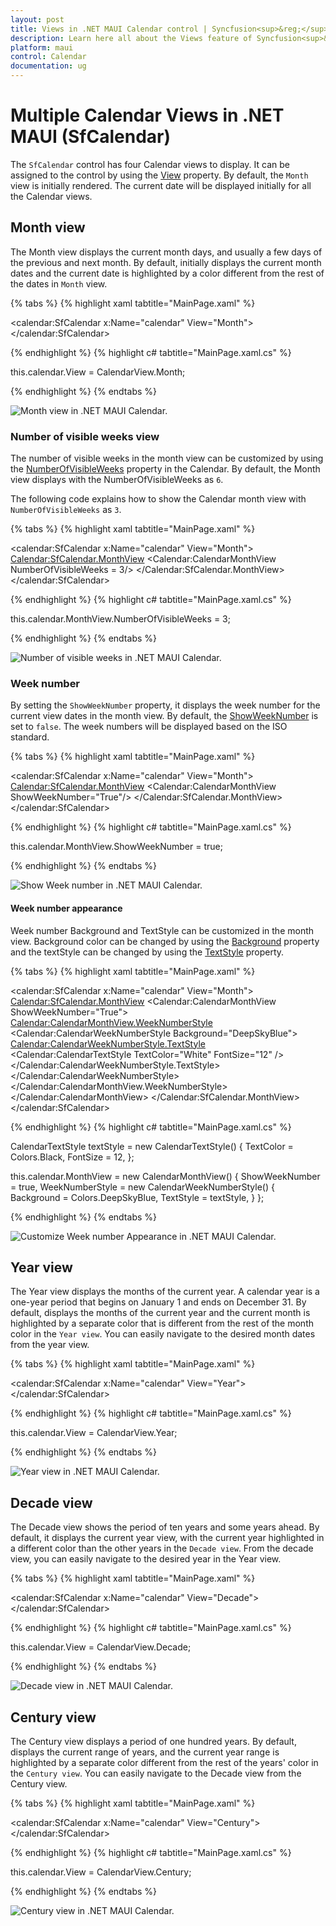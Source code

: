 ```yaml
---
layout: post
title: Views in .NET MAUI Calendar control | Syncfusion<sup>&reg;</sup>
description: Learn here all about the Views feature of Syncfusion<sup>&reg;</sup> .NET MAUI Calendar (SfCalendar) control and more.
platform: maui
control: Calendar
documentation: ug
---
```



# Multiple Calendar Views in .NET MAUI (SfCalendar)
The `SfCalendar` control has four Calendar views to display. It can be assigned to the control by using the [View](https://help.syncfusion.com/cr/maui/Syncfusion.Maui.Calendar.SfCalendar.html#Syncfusion_Maui_Calendar_SfCalendar_View) property. By default, the `Month` view is initially rendered. The current date will be displayed initially for all the Calendar views.

## Month view
The Month view displays the current month days, and usually a few days of the previous and next month. By default, initially displays the current month dates and the current date is highlighted by a color different from the rest of the dates in `Month` view.

{% tabs %}
{% highlight xaml tabtitle="MainPage.xaml" %}

<calendar:SfCalendar  x:Name="calendar" 
                        View="Month">
</calendar:SfCalendar>

{% endhighlight %}
{% highlight c# tabtitle="MainPage.xaml.cs" %}

this.calendar.View = CalendarView.Month;

{% endhighlight %}
{% endtabs %}

![Month view in .NET MAUI Calendar.](images/views/net-maui-month-view.png)

### Number of visible weeks view
The number of visible weeks in the month view can be customized by using the [NumberOfVisibleWeeks](https://help.syncfusion.com/cr/maui/Syncfusion.Maui.Calendar.CalendarMonthView.html#Syncfusion_Maui_Calendar_CalendarMonthView_NumberOfVisibleWeeks) property in the Calendar. By default, the Month view displays with the NumberOfVisibleWeeks as `6`.

The following code explains how to show the Calendar month view with `NumberOfVisibleWeeks` as `3`.

{% tabs %}
{% highlight xaml tabtitle="MainPage.xaml" %}

<calendar:SfCalendar  x:Name="calendar"
                      View="Month">
                      <Calendar:SfCalendar.MonthView>
                        <Calendar:CalendarMonthView NumberOfVisibleWeeks = 3/>
                      </Calendar:SfCalendar.MonthView>
</calendar:SfCalendar>

{% endhighlight %}
{% highlight c# tabtitle="MainPage.xaml.cs" %}

this.calendar.MonthView.NumberOfVisibleWeeks = 3;

{% endhighlight %}
{% endtabs %}

![Number of visible weeks in .NET MAUI Calendar.](images/views/net-maui-month-view-number-of-weeks.png)

### Week number
By setting the `ShowWeekNumber` property, it displays the week number for the current view dates in the month view. By default, the [ShowWeekNumber](https://help.syncfusion.com/cr/maui/Syncfusion.Maui.Calendar.CalendarMonthView.html#Syncfusion_Maui_Calendar_CalendarMonthView_ShowWeekNumber) is set to `false`. The week numbers will be displayed based on the ISO standard.

{% tabs %}
{% highlight xaml tabtitle="MainPage.xaml" %}

<calendar:SfCalendar  x:Name="calendar" View="Month"> 
                      <Calendar:SfCalendar.MonthView>
                        <Calendar:CalendarMonthView ShowWeekNumber="True"/>
                      </Calendar:SfCalendar.MonthView>
</calendar:SfCalendar>

{% endhighlight %}
{% highlight c# tabtitle="MainPage.xaml.cs" %}

this.calendar.MonthView.ShowWeekNumber = true;

{% endhighlight %}
{% endtabs %}

![Show Week number in .NET MAUI Calendar.](images/views/net-maui-month-view-show-week-numbers.png)


#### Week number appearance
Week number Background and TextStyle can be customized in the month view. Background color can be changed by using the [Background](https://help.syncfusion.com/cr/maui/Syncfusion.Maui.Calendar.CalendarWeekNumberStyle.html#Syncfusion_Maui_Calendar_CalendarWeekNumberStyle_Background) property and the textStyle can be changed by using the [TextStyle](https://help.syncfusion.com/cr/maui/Syncfusion.Maui.Calendar.CalendarWeekNumberStyle.html#Syncfusion_Maui_Calendar_CalendarWeekNumberStyle_TextStyle) property.

{% tabs %}
{% highlight xaml tabtitle="MainPage.xaml" %}

<calendar:SfCalendar  x:Name="calendar"  View="Month">
            <Calendar:SfCalendar.MonthView>
                <Calendar:CalendarMonthView ShowWeekNumber="True">
                    <Calendar:CalendarMonthView.WeekNumberStyle>
                        <Calendar:CalendarWeekNumberStyle Background="DeepSkyBlue">
                            <Calendar:CalendarWeekNumberStyle.TextStyle>
                                <Calendar:CalendarTextStyle TextColor="White" FontSize="12" />
                            </Calendar:CalendarWeekNumberStyle.TextStyle>
                        </Calendar:CalendarWeekNumberStyle>
                    </Calendar:CalendarMonthView.WeekNumberStyle>
                </Calendar:CalendarMonthView>
            </Calendar:SfCalendar.MonthView>
</calendar:SfCalendar>

{% endhighlight %}
{% highlight c# tabtitle="MainPage.xaml.cs" %}

CalendarTextStyle textStyle = new CalendarTextStyle()
{
    TextColor = Colors.Black,
    FontSize = 12,
};

this.calendar.MonthView = new CalendarMonthView()
{
    ShowWeekNumber = true,
    WeekNumberStyle = new CalendarWeekNumberStyle()
    {
        Background = Colors.DeepSkyBlue,
        TextStyle = textStyle,
    }
};

{% endhighlight %}
{% endtabs %}

![Customize Week number Appearance in .NET MAUI Calendar.](images/views/net-maui-month-view-show-week-numbers-customize.png)


## Year view
The Year view displays the months of the current year. A calendar year is a one-year period that begins on January 1 and ends on December 31. By default, displays the months of the current year and the current month is highlighted by a separate color that is different from the rest of the month color in the `Year view`. You can easily navigate to the desired month dates from the year view.

{% tabs %}
{% highlight xaml tabtitle="MainPage.xaml" %}

<calendar:SfCalendar  x:Name="calendar" 
                        View="Year">
</calendar:SfCalendar>

{% endhighlight %}
{% highlight c# tabtitle="MainPage.xaml.cs" %}

this.calendar.View = CalendarView.Year;

{% endhighlight %}
{% endtabs %}

![Year view in .NET MAUI Calendar.](images/views/net-maui-year-view.png)

## Decade view
The Decade view shows the period of ten years and some years ahead. By default, it displays the current year view, with the current year highlighted in a different color than the other years in the `Decade view`. From the decade view, you can easily navigate to the desired year in the Year view.

{% tabs %}
{% highlight xaml tabtitle="MainPage.xaml" %}

<calendar:SfCalendar  x:Name="calendar" 
                        View="Decade">
</calendar:SfCalendar>

{% endhighlight %}
{% highlight c# tabtitle="MainPage.xaml.cs" %}

this.calendar.View = CalendarView.Decade;

{% endhighlight %}
{% endtabs %}

![Decade view in .NET MAUI Calendar.](images/views/net-maui-decade-view.png)

## Century view
The Century view displays a period of one hundred years. By default, displays the current range of years, and the current year range is highlighted by a separate color different from the rest of the years' color in the `Century view`. You can easily navigate to the Decade view from the Century view.

{% tabs %}
{% highlight xaml tabtitle="MainPage.xaml" %}

<calendar:SfCalendar  x:Name="calendar" 
                        View="Century">
</calendar:SfCalendar>

{% endhighlight %}
{% highlight c# tabtitle="MainPage.xaml.cs" %}

this.calendar.View = CalendarView.Century;

{% endhighlight %}
{% endtabs %}

![Century view in .NET MAUI Calendar.](images/views/net-maui-century-view.png)